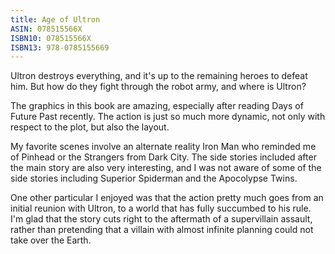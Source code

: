 ```yaml
---
title: Age of Ultron
ASIN: 078515566X
ISBN10: 078515566X
ISBN13: 978-0785155669
---
```


Ultron destroys everything, and it's up to the remaining heroes to
defeat him. But how do they fight through the robot army, and where is
Ultron?

The graphics in this book are amazing, especially after reading Days of
Future Past recently. The action is just so much more dynamic, not only
with respect to the plot, but also the layout.

My favorite scenes involve an alternate reality Iron Man who
reminded me of Pinhead or the Strangers from Dark City. The side stories
included after the main story are also very interesting, and I was not
aware of some of the side stories including Superior Spiderman and the
Apocolypse Twins.

One other particular I enjoyed was that the action pretty much goes from
an initial reunion with Ultron, to a world that has fully succumbed to
his rule. I'm glad that the story cuts right to the aftermath of a
supervillain assault, rather than pretending that a villain with almost
infinite planning could not take over the Earth.

